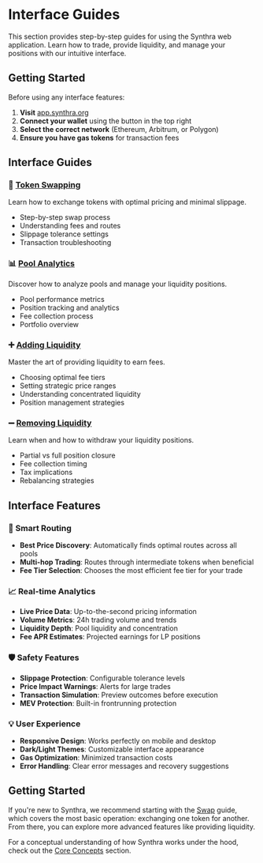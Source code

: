 # Interface Guides

This section provides step-by-step guides for using the Synthra web application. Learn how to trade, provide liquidity, and manage your positions with our intuitive interface.

## Getting Started

Before using any interface features:

1. **Visit** [app.synthra.org](https://app.synthra.org)
2. **Connect your wallet** using the button in the top right
3. **Select the correct network** (Ethereum, Arbitrum, or Polygon)
4. **Ensure you have gas tokens** for transaction fees

## Interface Guides

### 🔄 [Token Swapping](swap.md)
Learn how to exchange tokens with optimal pricing and minimal slippage.

- Step-by-step swap process
- Understanding fees and routes  
- Slippage tolerance settings
- Transaction troubleshooting

### 📊 [Pool Analytics](pool.md)
Discover how to analyze pools and manage your liquidity positions.

- Pool performance metrics
- Position tracking and analytics
- Fee collection process
- Portfolio overview

### ➕ [Adding Liquidity](add-liquidity.md)
Master the art of providing liquidity to earn fees.

- Choosing optimal fee tiers
- Setting strategic price ranges
- Understanding concentrated liquidity
- Position management strategies

### ➖ [Removing Liquidity](remove-liquidity.md)
Learn when and how to withdraw your liquidity positions.

- Partial vs full position closure
- Fee collection timing
- Tax implications
- Rebalancing strategies

## Interface Features

### 🎯 Smart Routing
- **Best Price Discovery**: Automatically finds optimal routes across all pools
- **Multi-hop Trading**: Routes through intermediate tokens when beneficial
- **Fee Tier Selection**: Chooses the most efficient fee tier for your trade

### 📈 Real-time Analytics
- **Live Price Data**: Up-to-the-second pricing information
- **Volume Metrics**: 24h trading volume and trends  
- **Liquidity Depth**: Pool liquidity and concentration
- **Fee APR Estimates**: Projected earnings for LP positions

### 🛡️ Safety Features
- **Slippage Protection**: Configurable tolerance levels
- **Price Impact Warnings**: Alerts for large trades
- **Transaction Simulation**: Preview outcomes before execution
- **MEV Protection**: Built-in frontrunning protection

### 💡 User Experience
- **Responsive Design**: Works perfectly on mobile and desktop
- **Dark/Light Themes**: Customizable interface appearance
- **Gas Optimization**: Minimized transaction costs
- **Error Handling**: Clear error messages and recovery suggestions

## Getting Started

If you're new to Synthra, we recommend starting with the [Swap](swap.md) guide, which covers the most basic operation: exchanging one token for another. From there, you can explore more advanced features like providing liquidity.

For a conceptual understanding of how Synthra works under the hood, check out the [Core Concepts](../core-concepts/) section.
